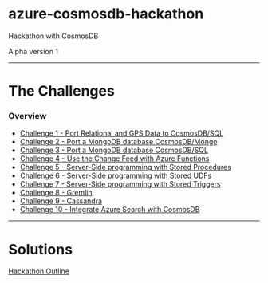 # azure-cosmosdb-hackathon

Hackathon with CosmosDB

Alpha version 1

---

# The Challenges

### Overview

- [Challenge 1 - Port Relational and GPS Data to CosmosDB/SQL](relational_gps_sql.md)
- [Challenge 2 - Port a MongoDB database CosmosDB/Mongo](mongo_to_cosmosdb_mongo.md)
- [Challenge 3 - Port a MongoDB database CosmosDB/SQL](mongo_to_cosmosdb_sql.md)
- [Challenge 4 - Use the Change Feed with Azure Functions](change_feed_functions.md)
- [Challenge 5 - Server-Side programming with Stored Procedures](server_side_stored_procs.md)
- [Challenge 6 - Server-Side programming with Stored UDFs](server_side_udfs.md)
- [Challenge 7 - Server-Side programming with Stored Triggers](server_side_triggers.md)
- [Challenge 8 - Gremlin](gremlin.md)
- [Challenge 9 - Cassandra](cassandra.md)
- [Challenge 10 - Integrate Azure Search with CosmosDB](search.md)

---

# Solutions

[Hackathon Outline](solutions.md)
